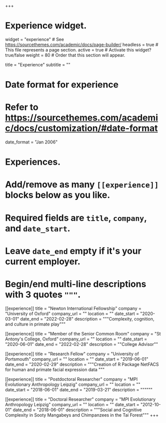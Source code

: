 +++
# Experience widget.
widget = "experience"  # See https://sourcethemes.com/academic/docs/page-builder/
headless = true  # This file represents a page section.
active = true  # Activate this widget? true/false
weight = 80  # Order that this section will appear.

title = "Experience"
subtitle = ""

# Date format for experience
#   Refer to https://sourcethemes.com/academic/docs/customization/#date-format
date_format = "Jan 2006"

# Experiences.
#   Add/remove as many `[[experience]]` blocks below as you like.
#   Required fields are `title`, `company`, and `date_start`.
#   Leave `date_end` empty if it's your current employer.
#   Begin/end multi-line descriptions with 3 quotes `"""`.
[[experience]]
  title = "Newton International Fellowship"
  company = "University of Oxford"
  company_url = ""
  location = ""
  date_start = "2020-03-01"
  date_end = "2022-02-28"
  description = """Complexity, cognition, and culture in primate play"""

[[experience]]
  title = "Member of the Senior Common Room"
  company = "St Antony's College, Oxford"
  company_url = ""
  location = ""
  date_start = "2020-06-01"
  date_end = "2022-02-28"
  description = ""College Advisor""

[[experience]]
  title = "Research Fellow"
  company = "University of Portsmouth"
  company_url = ""
  location = ""
  date_start = "2019-06-01"
  date_end = "2020-02-29"
  description = """Creation of R Package NetFACS for human and primate facial expression data
  """

[[experience]]
  title = "Postdoctoral Researcher"
  company = "MPI Evolutionary Anthropology Leipzig"
  company_url = ""
  location = ""
  date_start = "2018-06-01"
  date_end = "2019-03-21"
  description = """"""

[[experience]]
  title = "Doctoral Researcher"
  company = "MPI Evolutionary Anthropology Leipzig"
  company_url = ""
  location = ""
  date_start = "2012-10-01"
  date_end = "2018-06-01"
  description = """Social and Cognitive Complexity in Sooty Mangabeys and Chimpanzees in the Tai Forest"""
+++
